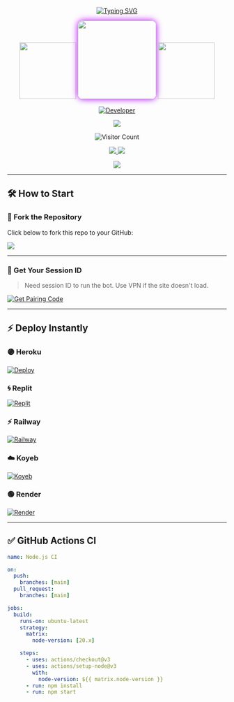 <!-- 🌀 Typing SVG Title -->
<p align="center">
  <a href="https://git.io/typing-svg">
    <img src="https://readme-typing-svg.demolab.com?font=Black+Ops+One&size=65&duration=4000&pause=1000&color=8E05C2&center=true&width=1000&height=100&lines=💥+LAKA-MD+V3.0.0+💥" alt="Typing SVG" />
  </a>
</p>

<!-- ✨ Decorative GIF & Poster -->
<p align="center">
  <img src="https://i.imgur.com/LyHic3i.gif" width="130" />
  <img src="https://files.catbox.moe/onjpot.jpg" width="180" style="border-radius: 12px; box-shadow: 0 0 15px #B700FB;" />
  <img src="https://i.imgur.com/LyHic3i.gif" width="130" />
</p>

<!-- 👤 Developer Badge -->
<p align="center">
  <a href="https://github.com/lakaofc1">
    <img title="Developer" src="https://img.shields.io/badge/Author-lakaofc1-FF7604?style=flat-square&logo=github" />
  </a>
</p>

<!-- 📱 WhatsApp Channel -->
<p align="center">
  <a href="https://whatsapp.com/channel/0029Vb10Jv560eBfnX6Jaa3Y">
    <img src="https://img.shields.io/badge/Join-WhatsApp%20Channel-25D366?style=for-the-badge&logo=whatsapp" />
  </a>
</p>

<!-- 👁 Visitor Counter -->
<p align="center">
  <img src="https://profile-counter.glitch.me/lakamd/count.svg" alt="Visitor Count" />
</p>

<!-- ℹ️ Info Badges -->
<p align="center">
  <a href="https://github.com/lakaofc1/lakamd">
    <img src="https://img.shields.io/badge/Language-English-darkpink?style=flat-square" />
  </a>
  <img src="https://komarev.com/ghpvc/?username=lakaofc1&label=Profile+Views&style=flat-square&color=blue" />
</p>

<p align="center">
  <a href="https://github.com/lakaofc1/lakamd">
    <img src="https://img.shields.io/badge/Release-v3.0.0-8E05C2?style=for-the-badge&logo=github" />
  </a>
</p>

---

## 🛠️ How to Start

### 🔁 Fork the Repository

Click below to fork this repo to your GitHub:

<a href="https://github.com/lakaofc1/lakamd/fork">
  <img src="https://img.shields.io/badge/FORK-LAKA,MD-blue?style=for-the-badge&logo=github" />
</a>

---

### 🔑 Get Your Session ID

> Need session ID to run the bot. Use VPN if the site doesn't load.

<a href="https://lakaweb-6d1063b2401b.herokuapp.com/pair" target="_blank">
  <img alt="Get Pairing Code" src="https://img.shields.io/badge/Get%20Pairing%20Code-0076D2?style=for-the-badge&logo=opencv&logoColor=white" />
</a>

---

## ⚡ Deploy Instantly

### 🟣 Heroku  
[![Deploy](https://www.herokucdn.com/deploy/button.svg)](https://dashboard.heroku.com/new?template=https://github.com/lakaofc1/lakamd)

### 🌀 Replit  
[![Replit](https://img.shields.io/badge/Deploy%20to%20Replit-100000?style=for-the-badge&logo=replit&logoColor=white)](https://replit.com/github.com/lakaofc1/lakamd)

### ⚡ Railway  
[![Railway](https://img.shields.io/badge/Deploy%20to%20Railway-000000?style=for-the-badge&logo=railway)](https://railway.app/new/template/6KyYkk?referralCode=lakaofc1)

### ☁️ Koyeb  
[![Koyeb](https://img.shields.io/badge/Deploy%20to%20Koyeb-orange?style=for-the-badge&logo=koyeb&logoColor=white)](https://app.koyeb.com/deploy?type=git&repository=https://github.com/lakaofc1/lakamd)

### 🟢 Render  
[![Render](https://img.shields.io/badge/Deploy%20to%20Render-green?style=for-the-badge&logo=render&logoColor=white)](https://dashboard.render.com/deploy/srv-cjjm8m9k9qfdl8c2fnb0?repo=https://github.com/lakaofc1/lakamd)

---

## ✅ GitHub Actions CI

```yaml
name: Node.js CI

on:
  push:
    branches: [main]
  pull_request:
    branches: [main]

jobs:
  build:
    runs-on: ubuntu-latest
    strategy:
      matrix:
        node-version: [20.x]

    steps:
      - uses: actions/checkout@v3
      - uses: actions/setup-node@v3
        with:
          node-version: ${{ matrix.node-version }}
      - run: npm install
      - run: npm start